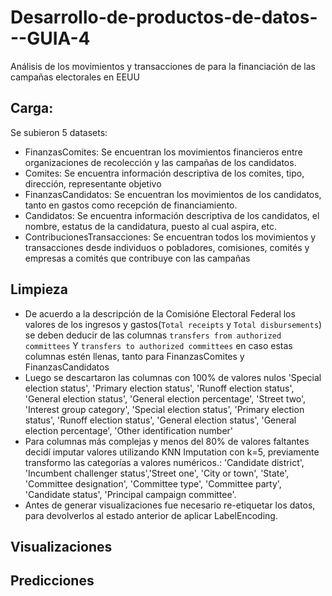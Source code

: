 # Desarrollo-de-productos-de-datos---GUIA-4
Análisis de los movimientos y transacciones de para la financiación de las campañas electorales en EEUU
## Carga:

   Se subieron 5 datasets:
   * FinanzasComites: Se encuentran los movimientos financieros entre organizaciones de recolección y las campañas de los candidatos.
   * Comites: Se encuentra información descriptiva de los comites, tipo, dirección, representante objetivo
   * FinanzasCandidatos: Se encuentran los movimientos de los candidatos, tanto en gastos como recepción de financiamiento.
   * Candidatos: Se encuentra información descriptiva de los candidatos, el nombre, estatus de la candidatura, puesto al cual aspira, etc.
   * ContribucionesTransacciones: Se encuentran todos los movimientos y transacciones desde individuos o pobladores, comisiones, comités y empresas a comités que contribuye con las campañas



## Limpieza

   * De acuerdo a la descripción de la Comisióne Electoral Federal los valores de los ingresos y gastos(`Total receipts` y `Total disbursements`) se deben deducir de las columnas `transfers from authorized committees` Y `transfers to authorized committees` en caso estas columnas estén llenas, tanto para FinanzasComites y FinanzasCandidatos
   * Luego se descartaron las columnas con 100% de valores nulos
     'Special election status', 'Primary election status', 'Runoff election status', 'General election status', 'General election percentage', 'Street two', 'Interest group category', 'Special election status', 'Primary election status', 'Runoff election status', 'General election status', 'General election percentage', 'Other identification number'
   * Para columnas más complejas y menos del 80% de valores faltantes decidí imputar valores utilizando KNN Imputation con k=5, previamente transformo las categorías a valores numéricos.:
   'Candidate district', 'Incumbent challenger status','Street one', 'City or town', 'State', 'Committee designation', 'Committee type', 'Committee party', 'Candidate status', 'Principal campaign committee'.
   * Antes de generar visualizaciones fue necesario re-etiquetar los datos, para devolverlos al estado anterior de aplicar LabelEncoding.

## Visualizaciones
   
## Predicciones
